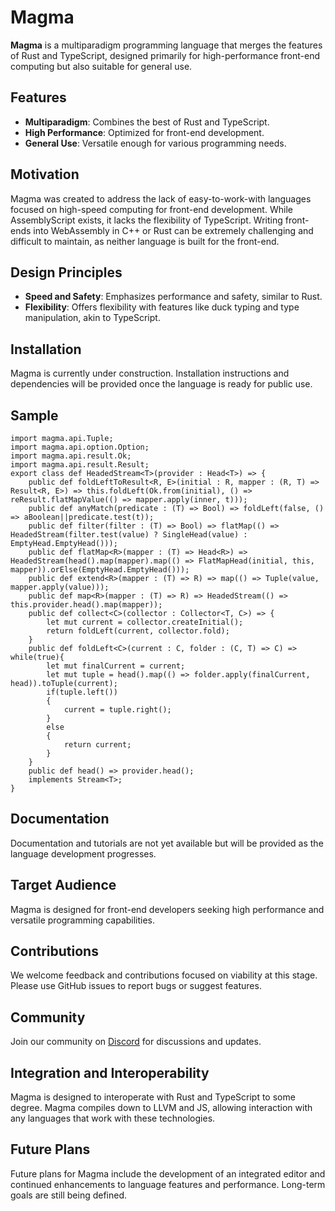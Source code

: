# Magma

**Magma** is a multiparadigm programming language that merges the features of Rust and TypeScript, designed primarily for high-performance front-end computing but also suitable for general use.

## Features

- **Multiparadigm**: Combines the best of Rust and TypeScript.
- **High Performance**: Optimized for front-end development.
- **General Use**: Versatile enough for various programming needs.

## Motivation

Magma was created to address the lack of easy-to-work-with languages focused on high-speed computing for front-end development. While AssemblyScript exists, it lacks the flexibility of TypeScript. Writing front-ends into WebAssembly in C++ or Rust can be extremely challenging and difficult to maintain, as neither language is built for the front-end.

## Design Principles

- **Speed and Safety**: Emphasizes performance and safety, similar to Rust.
- **Flexibility**: Offers flexibility with features like duck typing and type manipulation, akin to TypeScript.

## Installation

Magma is currently under construction. Installation instructions and dependencies will be provided once the language is ready for public use.

## Sample

```magma
import magma.api.Tuple;
import magma.api.option.Option;
import magma.api.result.Ok;
import magma.api.result.Result;
export class def HeadedStream<T>(provider : Head<T>) => {
	public def foldLeftToResult<R, E>(initial : R, mapper : (R, T) => Result<R, E>) => this.foldLeft(Ok.from(initial), () => reResult.flatMapValue(() => mapper.apply(inner, t)));
	public def anyMatch(predicate : (T) => Bool) => foldLeft(false, () => aBoolean||predicate.test(t));
	public def filter(filter : (T) => Bool) => flatMap(() => HeadedStream(filter.test(value) ? SingleHead(value) : EmptyHead.EmptyHead()));
	public def flatMap<R>(mapper : (T) => Head<R>) => HeadedStream(head().map(mapper).map(() => FlatMapHead(initial, this, mapper)).orElse(EmptyHead.EmptyHead()));
	public def extend<R>(mapper : (T) => R) => map(() => Tuple(value, mapper.apply(value)));
	public def map<R>(mapper : (T) => R) => HeadedStream(() => this.provider.head().map(mapper));
	public def collect<C>(collector : Collector<T, C>) => {
		let mut current = collector.createInitial();
		return foldLeft(current, collector.fold);
	}
	public def foldLeft<C>(current : C, folder : (C, T) => C) => while(true){
		let mut finalCurrent = current;
		let mut tuple = head().map(() => folder.apply(finalCurrent, head)).toTuple(current);
		if(tuple.left())
		{
			current = tuple.right();
		}
		else
		{
			return current;
		}
	}
	public def head() => provider.head();
	implements Stream<T>;
}
```

## Documentation

Documentation and tutorials are not yet available but will be provided as the language development progresses.

## Target Audience

Magma is designed for front-end developers seeking high performance and versatile programming capabilities.

## Contributions

We welcome feedback and contributions focused on viability at this stage. Please use GitHub issues to report bugs or suggest features.

## Community

Join our community on [Discord](https://discord.gg/7AFZMKFb) for discussions and updates.

## Integration and Interoperability

Magma is designed to interoperate with Rust and TypeScript to some degree. Magma compiles down to LLVM and JS, allowing interaction with any languages that work with these technologies.

## Future Plans

Future plans for Magma include the development of an integrated editor and continued enhancements to language features and performance. Long-term goals are still being defined.
